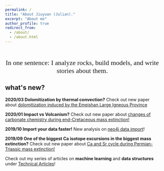 ```yaml
---
permalink: /
title: "About Jiuyuan (Julian)."
excerpt: "About me"
author_profile: true
redirect_from:
  - /about/
  - /about.html
---
```

<p style="font-family:PT Serif;font-size:22px;text-align:center">
         <br>
         In one sentence: I analyze rocks, build models, and write stories about them.
         <br>
</p>

what's new?
------
**2020/03 Dolomitization by thermal convection?** Check out new paper about [dolomitization induced by the Emeishan Large Igneous Province](https://doi.org/10.1016/j.marpetgeo.2020.104308)

**2020/01 Impact vs Volcanism?** Check out new paper about [changes of carbonate chemistry during end-Cretaceous mass extinction!](https://doi.org/10.1130/G46431.1)

**2019/10 Import your data faster!** New analysis on [neo4j data import](https://julianwangnwu.github.io/posts/2019/06/import-neo4j/)!

**2019/09 One of the biggest Ca isotope excursions in the biggest mass extinction?** Check out new paper about [Ca and Sr cycle during Permian-Triassic mass extinction!](https://www.sciencedirect.com/science/article/pii/S0016703719304594)

Check out my series of articles on **machine learning** and **data structures** under [Technical Articles](https://julianwangnwu.github.io/year-archive/)!
